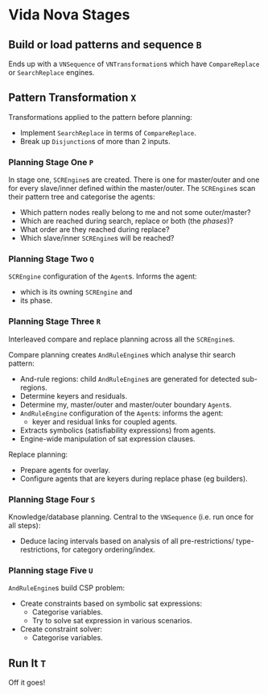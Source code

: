 # Vida Nova Stages

## Build or load patterns and sequence `B`

Ends up with a `VNSequence` of `VNTransformation`s which have 
`CompareReplace` or `SearchReplace` engines.

## Pattern Transformation `X`

Transformations applied to the pattern before planning:
 - Implement `SearchReplace` in terms of `CompareReplace`.
 - Break up `Disjunction`s of more than 2 inputs.

### Planning Stage One `P`

In stage one, `SCREngine`s are created. There is one for master/outer and
one for every slave/inner defined within the master/outer. The
`SCREngine`s scan their pattern tree and categorise the agents:
 - Which pattern nodes really belong to me and not some outer/master?
 - Which are reached during search, replace or both (the _phases_)?
 - What order are they reached during replace?
 - Which slave/inner `SCREngine`s will be reached?
 
### Planning Stage Two `Q`

`SCREngine` configuration of the `Agent`s. Informs the agent:
 - which is its owning `SCREngine` and
 - its phase.
 
### Planning Stage Three `R`

Interleaved compare and replace planning across all the `SCREngine`s. 

Compare planning creates `AndRuleEngine`s which analyse thir search 
pattern:
 - And-rule regions: child `AndRuleEngine`s are generated for detected
   sub-regions.
 - Determine keyers and residuals.
 - Determine my, master/outer and master/outer boundary `Agent`s.
 - `AndRuleEngine` configuration of the `Agent`s: informs the agent:
   - keyer and residual links for coupled agents.
 - Extracts symbolics (satisfiability expressions) from agents.
 - Engine-wide manipulation of sat expression clauses.
 
Replace planning:
 - Prepare agents for overlay.
 - Configure agents that are keyers during replace phase (eg builders).
 
### Planning Stage Four `S`

Knowledge/database planning. Central to the `VNSequence` (i.e. run once 
for all steps):
 - Deduce lacing intervals based on analysis of all pre-restrictions/
   type-restrictions, for category ordering/index.
 
### Planning stage Five `U`

`AndRuleEngine`s build CSP problem:
 - Create constraints based on symbolic sat expressions:
   - Categorise variables.
   - Try to solve sat expression in various scenarios.
 - Create constraint solver:
   - Categorise variables.

## Run It `T`

Off it goes!
